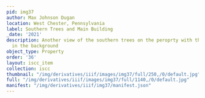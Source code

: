 ```yaml
---
pid: img37
author: Max Johnson Dugan
location: West Chester, Pennsylvania
label: Southern Trees and Main Building
_date: '2021'
description: Another view of the southern trees on the peroprty with the main building
  in the background
object_type: Property
order: '36'
layout: iscc_item
collection: iscc
thumbnail: "/img/derivatives/iiif/images/img37/full/250,/0/default.jpg"
full: "/img/derivatives/iiif/images/img37/full/1140,/0/default.jpg"
manifest: "/img/derivatives/iiif/img37/manifest.json"
---
```

